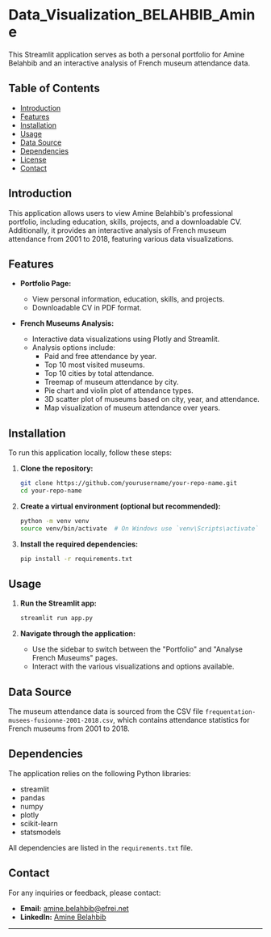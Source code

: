 # Data_Visualization_BELAHBIB_Amine

This Streamlit application serves as both a personal portfolio for Amine Belahbib and an interactive analysis of French museum attendance data.

## **Table of Contents**

- [Introduction](#introduction)
- [Features](#features)
- [Installation](#installation)
- [Usage](#usage)
- [Data Source](#data-source)
- [Dependencies](#dependencies)
- [License](#license)
- [Contact](#contact)

## **Introduction**

This application allows users to view Amine Belahbib's professional portfolio, including education, skills, projects, and a downloadable CV. Additionally, it provides an interactive analysis of French museum attendance from 2001 to 2018, featuring various data visualizations.

## **Features**

- **Portfolio Page:**
  - View personal information, education, skills, and projects.
  - Downloadable CV in PDF format.

- **French Museums Analysis:**
  - Interactive data visualizations using Plotly and Streamlit.
  - Analysis options include:
    - Paid and free attendance by year.
    - Top 10 most visited museums.
    - Top 10 cities by total attendance.
    - Treemap of museum attendance by city.
    - Pie chart and violin plot of attendance types.
    - 3D scatter plot of museums based on city, year, and attendance.
    - Map visualization of museum attendance over years.

## **Installation**

To run this application locally, follow these steps:

1. **Clone the repository:**

   ```bash
   git clone https://github.com/yourusername/your-repo-name.git
   cd your-repo-name
   ```

2. **Create a virtual environment (optional but recommended):**

   ```bash
   python -m venv venv
   source venv/bin/activate  # On Windows use `venv\Scripts\activate`
   ```

3. **Install the required dependencies:**

   ```bash
   pip install -r requirements.txt
   ```

## **Usage**

1. **Run the Streamlit app:**

   ```bash
   streamlit run app.py
   ```

2. **Navigate through the application:**

   - Use the sidebar to switch between the "Portfolio" and "Analyse French Museums" pages.
   - Interact with the various visualizations and options available.

## **Data Source**

The museum attendance data is sourced from the CSV file `frequentation-musees-fusionne-2001-2018.csv`, which contains attendance statistics for French museums from 2001 to 2018.

## **Dependencies**

The application relies on the following Python libraries:

- streamlit
- pandas
- numpy
- plotly
- scikit-learn
- statsmodels

All dependencies are listed in the `requirements.txt` file.

## **Contact**

For any inquiries or feedback, please contact:

- **Email:** [amine.belahbib@efrei.net](mailto:amine.belahbib@efrei.net)
- **LinkedIn:** [Amine Belahbib](https://www.linkedin.com/in/amine-belahbib-60baa8250/)

---

